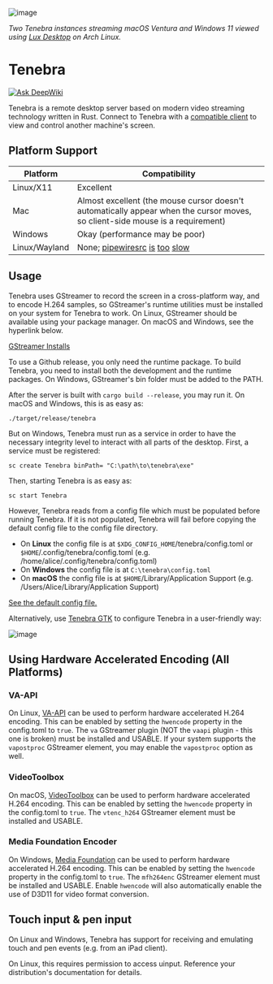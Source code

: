 ![image](https://github.com/user-attachments/assets/0811d95b-952c-4f31-828d-6e14b8c2e7a5)

*Two Tenebra instances streaming macOS Ventura and Windows 11 viewed using [Lux Desktop](https://github.com/BlueCannonBall/lux-desktop) on Arch Linux.*

# Tenebra

[![Ask DeepWiki](https://deepwiki.com/badge.svg)](https://deepwiki.com/UE2020/tenebra)

Tenebra is a remote desktop server based on modern video streaming technology written in Rust. Connect to Tenebra with a [compatible client](https://github.com/BlueCannonBall/lux) to view and control another machine's screen.

## Platform Support

| Platform    | Compatibility |
| --------    | ------------- |
| Linux/X11 | Excellent |
| Mac | Almost excellent (the mouse cursor doesn't automatically appear when the cursor moves, so client-side mouse is a requirement) |
| Windows | Okay (performance may be poor) |
| Linux/Wayland | None; [pipewiresrc](https://gitlab.freedesktop.org/pipewire/pipewire/-/issues/4035) [is](https://gitlab.freedesktop.org/pipewire/pipewire/-/issues/4137) [too](https://gitlab.freedesktop.org/pipewire/pipewire/-/issues/3149) [slow](https://gitlab.freedesktop.org/pipewire/pipewire/-/issues/3910) |

## Usage

Tenebra uses GStreamer to record the screen in a cross-platform way, and to encode H.264 samples, so GStreamer's runtime utilities must be installed on your system for Tenebra to work. On Linux, GStreamer should be available using your package manager. On macOS and Windows, see the hyperlink below.

[GStreamer Installs](https://gstreamer.freedesktop.org/download/)

To use a Github release, you only need the runtime package. To build Tenebra, you need to install both the development and the runtime packages. On Windows, GStreamer's bin folder must be added to the PATH.

After the server is built with `cargo build --release`, you may run it. On macOS and Windows, this is as easy as:
```
./target/release/tenebra
```

But on Windows, Tenebra must run as a service in order to have the necessary integrity level to interact with all parts of the desktop. First, a service must be registered:
```
sc create Tenebra binPath= "C:\path\to\tenebra\exe"
```

Then, starting Tenebra is as easy as:
```
sc start Tenebra
```

However, Tenebra reads from a config file which must be populated before running Tenebra. If it is not populated, Tenebra will fail before copying the default config file to the config file directory.

* On **Linux** the config file is at `$XDG_CONFIG_HOME`/tenebra/config.toml or `$HOME`/.config/tenebra/config.toml (e.g. /home/alice/.config/tenebra/config.toml)
* On **Windows** the config file is at `C:\tenebra\config.toml`
* On **macOS** the config file is at `$HOME`/Library/Application Support (e.g. /Users/Alice/Library/Application Support)

[See the default config file.](src/default.toml)

Alternatively, use [Tenebra GTK](https://github.com/BlueCannonBall/tenebra-gtk) to configure Tenebra in a user-friendly way:

![image](https://github.com/user-attachments/assets/be8aa60a-b19e-4b1a-82cb-d41e613cf82c)

## Using Hardware Accelerated Encoding (All Platforms)

### VA-API

On Linux, [VA-API](https://en.wikipedia.org/wiki/Video_Acceleration_API) can be used to perform hardware accelerated H.264 encoding. This can be enabled by setting the `hwencode` property in the config.toml to `true`. The `va` GStreamer plugin (NOT the `vaapi` plugin - this one is broken) must be installed and USABLE. If your system supports the `vapostproc` GStreamer element, you may enable the `vapostproc` option as well.

### VideoToolbox

On macOS, [VideoToolbox](https://developer.apple.com/documentation/videotoolbox) can be used to perform hardware accelerated H.264 encoding. This can be enabled by setting the `hwencode` property in the config.toml to `true`. The `vtenc_h264` GStreamer element must be installed and USABLE.

### Media Foundation Encoder

On Windows, [Media Foundation](https://learn.microsoft.com/en-us/windows/win32/medfound/microsoft-media-foundation-sdk) can be used to perform hardware accelerated H.264 encoding. This can be enabled by setting the `hwencode` property in the config.toml to `true`. The `mfh264enc` GStreamer element must be installed and USABLE. Enable `hwencode` will also automatically enable the use of D3D11 for video format conversion.

## Touch input & pen input

On Linux and Windows, Tenebra has support for receiving and emulating touch and pen events (e.g. from an iPad client).

On Linux, this requires permission to access uinput. Reference your distribution's documentation for details.
